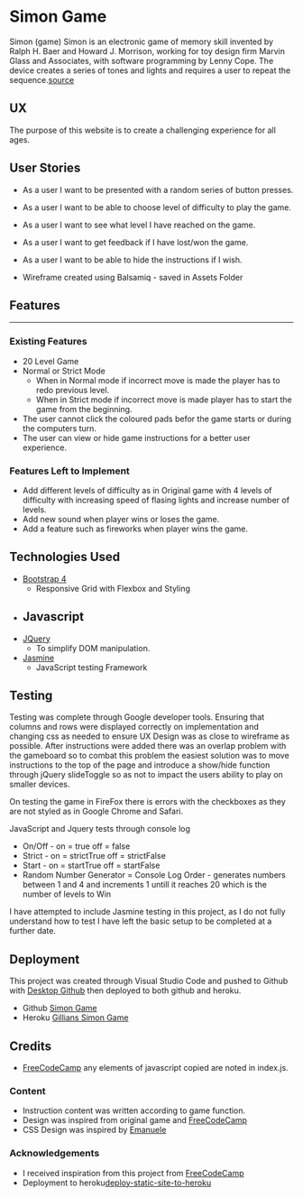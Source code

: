 # Simon Game 

Simon (game) Simon is an electronic game of memory skill invented by Ralph H. Baer and Howard J. Morrison, working for toy design firm Marvin Glass and Associates, with software programming by Lenny Cope. The device creates a series of tones and lights and requires a user to repeat the sequence.[source](https://en.wikipedia.org/wiki/Simon_(game))
 
## UX
 
The purpose of this website is to create a challenging experience for all ages.

## User Stories
- As a user I want to be presented with a random series of button presses.  
- As a user I want to be able to choose level of difficulty to play the game. 
- As a user I want to see what level I have reached on the game. 
- As a user I want to get feedback if I have lost/won the game. 
- As a user I want to be able to hide the instructions if I wish. 

- Wireframe created using Balsamiq - saved in Assets Folder

## Features

**************************************************************************************
 
### Existing Features
- 20 Level Game 
- Normal or Strict Mode 
    - When in Normal mode if incorrect move is made the player has to redo previous level. 
    - When in Strict mode if incorrect move is made player has to start the game from the beginning.
- The user cannot click the coloured pads befor the game starts or during the computers turn.
- The user can view or hide game instructions for a better user experience. 

### Features Left to Implement
- Add different levels of difficulty as in Original game with 4 levels of difficulty with increasing speed of flasing lights and increase number of levels. 
- Add new sound when player wins or loses the game. 
- Add a feature such as fireworks when player wins the game. 

## Technologies Used

- [Bootstrap 4](https://getbootstrap.com/)
    - Responsive Grid with Flexbox and Styling
- Javascript
    - 
- [JQuery](https://jquery.com)
    - To simplify DOM manipulation.
- [Jasmine](https://cdnjs.com/libraries/jasmine)
    - JavaScript testing Framework 


## Testing

Testing was complete through Google developer tools. Ensuring that columns and rows were displayed correctly on implementation and changing css as needed to ensure UX Design was as close to wireframe as possible. After instructions were added there was an overlap problem with the gameboard so to combat this problem the easiest solution was to move instructions to the top of the page and introduce a show/hide function through jQuery slideToggle so as not to impact the users ability to play on smaller devices. 

On testing the game in FireFox there is errors with the checkboxes as they are not styled as in Google Chrome and Safari.

JavaScript and Jquery tests through console log
 - On/Off - on = true off = false
 - Strict - on = strictTrue off = strictFalse 
 - Start - on = startTrue off = startFalse
 - Random Number Generator = Console Log Order - generates numbers between 1 and 4 and increments 1 untill it reaches 20 which is the number of levels to Win

I have attempted to include Jasmine testing in this project, as I do not fully understand how to test I have left the basic setup to be completed at a further date. 




## Deployment

This project was created through Visual Studio Code and pushed to Github with [Desktop Github](https://desktop.github.com/) then deployed to both github and heroku.
- Github [Simon Game](https://gillianmcdonnell.github.io/Interactive-Frontend-Development-Simon-Game-Re-Submit/) 
- Heroku [Gillians Simon Game](https://gillians-simon-game.herokuapp.com)


## Credits
- [FreeCodeCamp](https://www.youtube.com/watch?v=n_ec3eowFLQ&t=3309s) any elements of javascript copied are noted in index.js. 

### Content
- Instruction content was written according to game function.
- Design was inspired from original game and [FreeCodeCamp](https://www.youtube.com/watch?v=n_ec3eowFLQ&t=3309s) 
- CSS Design was inspired by [Emanuele](https://codepen.io/Em-Ant/pen/QbRyqq)



### Acknowledgements

- I received inspiration from this project from [FreeCodeCamp](https://www.youtube.com/watch?v=n_ec3eowFLQ&t=3309s) 
- Deployment to heroku[deploy-static-site-to-heroku](https://gist.github.com/wh1tney/2ad13aa5fbdd83f6a489)
